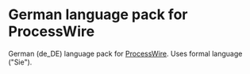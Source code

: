 # German language pack for ProcessWire

German (de_DE) language pack for [ProcessWire](http://processwire.com). Uses formal language ("Sie").
